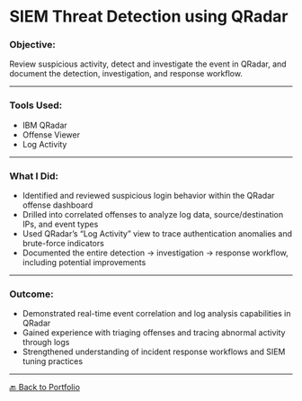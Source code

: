 # SIEM Threat Detection using QRadar

### Objective:
Review suspicious activity, detect and investigate the event in QRadar, and document the detection, investigation, and response workflow.

---

### Tools Used:
- IBM QRadar
- Offense Viewer
- Log Activity

---

### What I Did:

- Identified and reviewed suspicious login behavior within the QRadar offense dashboard  
- Drilled into correlated offenses to analyze log data, source/destination IPs, and event types  
- Used QRadar’s “Log Activity” view to trace authentication anomalies and brute-force indicators   
- Documented the entire detection → investigation → response workflow, including potential improvements  

---

### Outcome:

- Demonstrated real-time event correlation and log analysis capabilities in QRadar  
- Gained experience with triaging offenses and tracing abnormal activity through logs  
- Strengthened understanding of incident response workflows and SIEM tuning practices  

---

[🔙 Back to Portfolio](../README.md)
